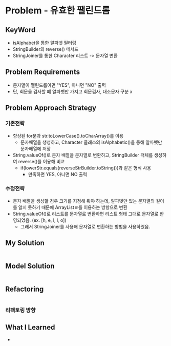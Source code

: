 # Problem - 유효한 팰린드롬

## KeyWord

- isAlphabet을 통한 알파벳 필터링
- StringBuilder의 reverse() 메서드
- StringJoiner를 통한 Character 리스트 -> 문자열 변환

## Problem Requirements

- 문자열이 팰린드롬이면 "YES", 아니면 "NO" 출력
- 단, 회문을 검사할 떄 알파벳만 가지고 회문검사, 대소문자 구분 x

## Problem Approach Strategy
### 기존전략
- 향상된 for문과 str.toLowerCase().toCharArray()를 이용
  - 문자배열을 생성하고, Character 클래스의 isAlphabetic()을 통해 알파벳만 문자배열에 저장 
- String.valueOf()로 문자 배열을 문자열로 변환하고, StringBuilder 객체를 생성하여 reverse()를 이용해 비교
  - if(lowerStr.equals(reverseStrBuilder.toString())과 같은 형식 사용
    - 만족하면 YES, 아니면 NO 출력
### 수정전략
- 문자 배열을 생성할 경우 크기를 지정해 줘야 하는데, 알파벳만 있는 문자열의 길이를 알지 못하기 때문에 ArrayListㄹ를 이용하는 방향으로 변환
- String.valueOf()로 리스트를 문자열로 변환하면 리스트 형태 그대로 문자열로 반영되었음. (ex. [h, e, l, l, o])
  - 그래서 StringJoiner를 사용해 문자열로 변환하는 방법을 사용하였음.
## My Solution

```java

```

## Model Solution

```java

```

## Refactoring

```java

```

### 리팩토링 방향

## What I Learned

-